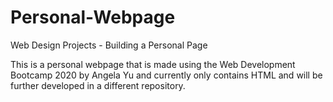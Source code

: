 # Personal-Webpage
Web Design Projects - Building a Personal Page

This is a personal webpage that is made using the Web Development Bootcamp 2020 by Angela Yu and currently only contains HTML and will be further developed in a different repository.
